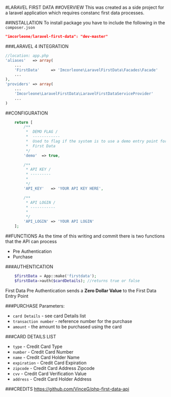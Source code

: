 #LARAVEL FIRST DATA
##OVERVIEW
This was created as a side project for a laravel application which requires constanc first data processes. 

##INSTALLATION
To install package you have to include the following in the `composer.json`

```json
"imcorleone/laravel-first-data": "dev-master"
````

###LARAVEL 4 INTEGRATION
```php
//location: app.php
'aliases' 	=> array(
	...
	'FirstData' 	=> 'Imcorleone\LaravelFirstData\Facades\Facade'
	...
),
'providers' => array(
	...
	'Imcorleone\LaravelFirstData\LaravelFirstDataServiceProvider'
	...
)

```

##CONFIGURATION
```php
	return [
		/**
		 *  DEMO FLAG /
		 *  ------------
		 *  Used to flag if the system is to use a demo entry point for 
		 *  First Data
		 */
		'demo' 	=> true,

		/**
		 * API KEY /
		 * ---------
		 * 
		 */
		'API_KEY' 	=> 'YOUR API KEY HERE',

		/**
		 * API LOGIN /
		 * -----------
		 * 
		 */
		'API_LOGIN' => 'YOUR API LOGIN'
	];

```
##FUNCTIONS
As the time of this writing and commit there is two functions that the API can process

* Pre Authentication
* Purchase

###AUTHENTICATION
```php
	$firstData = App::make('firstdata');
	$firstData->auth($cardDetails); //returns true or false
```
First Data Pre Authentication sends a **Zero Dollar Value** to the First Data Entry Point

###PURCHASE
Parameters:
* `card Details` - see card Details list
* `transaction number` - reference number for the purchase
* `amount` - the amount to be purchased using the card


###CARD DETAILS LIST

* `type` - Credit Card Type
* `number` - Credit Card Number
* `name` - Credit Card Holder Name
* `expiration` - Credit Card Expiration
* `zipcode` - Credit Card Address Zipcode
* `cvv` - Credit Card Verification Value
* `address` - Credit Card Holder Address

###CREDITS
https://github.com/VinceG/php-first-data-api